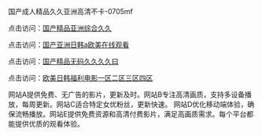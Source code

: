 国产成人精品久久亚洲高清不卡-0705mf

点击访问：<a href="https://cfad.pages.dev/">国产精品亚洲综合久久</a>

点击访问：<a href="https://gfd-5xg.pages.dev/">国产亚洲日韩a欧美在线观看</a>

点击访问：<a href="https://fdhf-454.pages.dev/">国产精品无码久久久久曰</a>

点击访问：<a href="https://bered.pages.dev/">欧美日韩福利电影一区二区三区四区</a>

网站A提供免费、无广告的影片，更新及时。网站B专注高清画质，支持多设备播放，每周更新。网站C适合特定女优粉丝，更新快速。
网站D优化移动端体验，确保流畅播放。网站E提供免费资源和高清付费影片，满足高画质需求。每个平台都能提供优质的观看体验。

<span style="display:none;">[Canonical link](）</span>


